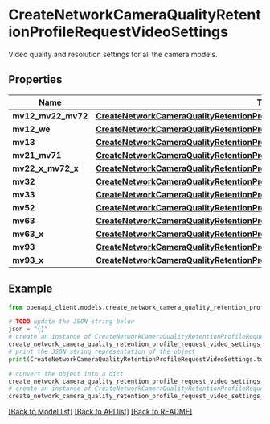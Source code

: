 # CreateNetworkCameraQualityRetentionProfileRequestVideoSettings

Video quality and resolution settings for all the camera models.

## Properties

Name | Type | Description | Notes
------------ | ------------- | ------------- | -------------
**mv12_mv22_mv72** | [**CreateNetworkCameraQualityRetentionProfileRequestVideoSettingsMV12MV22MV72**](CreateNetworkCameraQualityRetentionProfileRequestVideoSettingsMV12MV22MV72.md) |  | [optional] 
**mv12_we** | [**CreateNetworkCameraQualityRetentionProfileRequestVideoSettingsMV12WE**](CreateNetworkCameraQualityRetentionProfileRequestVideoSettingsMV12WE.md) |  | [optional] 
**mv13** | [**CreateNetworkCameraQualityRetentionProfileRequestVideoSettingsMV13**](CreateNetworkCameraQualityRetentionProfileRequestVideoSettingsMV13.md) |  | [optional] 
**mv21_mv71** | [**CreateNetworkCameraQualityRetentionProfileRequestVideoSettingsMV21MV71**](CreateNetworkCameraQualityRetentionProfileRequestVideoSettingsMV21MV71.md) |  | [optional] 
**mv22_x_mv72_x** | [**CreateNetworkCameraQualityRetentionProfileRequestVideoSettingsMV22XMV72X**](CreateNetworkCameraQualityRetentionProfileRequestVideoSettingsMV22XMV72X.md) |  | [optional] 
**mv32** | [**CreateNetworkCameraQualityRetentionProfileRequestVideoSettingsMV32**](CreateNetworkCameraQualityRetentionProfileRequestVideoSettingsMV32.md) |  | [optional] 
**mv33** | [**CreateNetworkCameraQualityRetentionProfileRequestVideoSettingsMV33**](CreateNetworkCameraQualityRetentionProfileRequestVideoSettingsMV33.md) |  | [optional] 
**mv52** | [**CreateNetworkCameraQualityRetentionProfileRequestVideoSettingsMV52**](CreateNetworkCameraQualityRetentionProfileRequestVideoSettingsMV52.md) |  | [optional] 
**mv63** | [**CreateNetworkCameraQualityRetentionProfileRequestVideoSettingsMV63**](CreateNetworkCameraQualityRetentionProfileRequestVideoSettingsMV63.md) |  | [optional] 
**mv63_x** | [**CreateNetworkCameraQualityRetentionProfileRequestVideoSettingsMV63X**](CreateNetworkCameraQualityRetentionProfileRequestVideoSettingsMV63X.md) |  | [optional] 
**mv93** | [**CreateNetworkCameraQualityRetentionProfileRequestVideoSettingsMV93**](CreateNetworkCameraQualityRetentionProfileRequestVideoSettingsMV93.md) |  | [optional] 
**mv93_x** | [**CreateNetworkCameraQualityRetentionProfileRequestVideoSettingsMV93X**](CreateNetworkCameraQualityRetentionProfileRequestVideoSettingsMV93X.md) |  | [optional] 

## Example

```python
from openapi_client.models.create_network_camera_quality_retention_profile_request_video_settings import CreateNetworkCameraQualityRetentionProfileRequestVideoSettings

# TODO update the JSON string below
json = "{}"
# create an instance of CreateNetworkCameraQualityRetentionProfileRequestVideoSettings from a JSON string
create_network_camera_quality_retention_profile_request_video_settings_instance = CreateNetworkCameraQualityRetentionProfileRequestVideoSettings.from_json(json)
# print the JSON string representation of the object
print(CreateNetworkCameraQualityRetentionProfileRequestVideoSettings.to_json())

# convert the object into a dict
create_network_camera_quality_retention_profile_request_video_settings_dict = create_network_camera_quality_retention_profile_request_video_settings_instance.to_dict()
# create an instance of CreateNetworkCameraQualityRetentionProfileRequestVideoSettings from a dict
create_network_camera_quality_retention_profile_request_video_settings_from_dict = CreateNetworkCameraQualityRetentionProfileRequestVideoSettings.from_dict(create_network_camera_quality_retention_profile_request_video_settings_dict)
```
[[Back to Model list]](../README.md#documentation-for-models) [[Back to API list]](../README.md#documentation-for-api-endpoints) [[Back to README]](../README.md)


